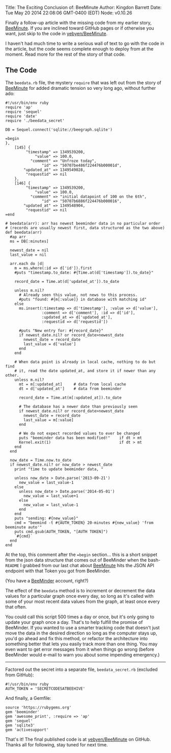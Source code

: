 Title: The Exciting Conclusion of: BeeMinute
Author: Kingdon Barrett
Date: Tue May  20 2014 22:08:06 GMT-0400 (EDT)
Node: v0.10.26

Finally a follow-up article with the missing code from my earlier story,
[BeeMinute][].  If you are inclined toward GitHub pages or if otherwise you
want, just skip to the code in [yebyen/BeeMinute][].

I haven't had much time to write a serious wall of text to go with the code in
the article, but the code seems complete enough to deploy from at the moment.
Read more for the rest of the story of that code.

## The Code

The `beedata.rb` file, the mystery `require` that was left out from the story
of [BeeMinute][] for added dramatic tension so very long ago, without further
ado:

    #!/usr/bin/env ruby
    require 'ap'
    require 'sequel'
    require 'date'
    require './beedata_secret'

    DB = Sequel.connect('sqlite://beegraph.sqlite')

    =begin
    },
        [145] {
             "timestamp" => 1349539200,
                 "value" => 100.0,
               "comment" => "Unfroze today",
                    "id" => "50707be486f224476b00001d",
            "updated_at" => 1349549028,
             "requestid" => nil
        },
        [146] {
             "timestamp" => 1349539200,
                 "value" => 100.0,
               "comment" => "initial datapoint of 100 on the 6th",
                    "id" => "50707b6886f224476b000016",
            "updated_at" => 1349548904,
             "requestid" => nil
    =end

    # beedata(arr): arr has newest beeminder data in no particular order
    # (records are usually newest first, data structured as the two above)
    def beedata(arr)
      #ap arr
      ms = DB[:minutes]

      newest_date = nil
      last_value = nil

      arr.each do |d|
        m = ms.where(:id => d['id']).first
        #puts "timestamp.to_date: #{Time.at(d['timestamp']).to_date}"

        record_date = Time.at(d['updated_at']).to_date

        unless m.nil?
          # Already seen this value, not news to this process.
          #puts "found: #{m[:value]} in database with matching id"
        else
          ms.insert(:timestamp => d['timestamp'], :value => d['value'],
                    :comment => d['comment'], :id => d['id'],
                    :updated_at => d['updated_at'],
                    :requestid => d['requestid'])

          #puts "New entry for: #{record_date}"
          if newest_date.nil? or record_date>newest_date
            newest_date = record_date
            last_value = d['value']
          end
        end

        # When data point is already in local cache, nothing to do but find
        # it, read the date updated_at, and store it if newer than any other.
        unless m.nil?
          mt = m[:updated_at]     # data from local cache
          dt = d['updated_at']    # data from beeminder

          record_date = Time.at(m[:updated_at]).to_date

          # The database has a newer date than previously seen
          if newest_date.nil? or record_date>newest_date
            newest_date = record_date
            last_value = m[:value]
          end

          # We do not expect recorded values to ever be changed
          puts "beeminder data has been modified!"    if dt > mt
          Kernel.exit(1)                              if dt > mt
        end
      end

      now_date = Time.now.to_date
      if newest_date.nil? or now_date > newest_date
        print "time to update beeminder data, "

        unless now_date > Date.parse('2013-09-21')
          new_value = last_value-1
        else
          unless now_date > Date.parse('2014-05-01')
            new_value = last_value+1
          else
            new_value = last_value-1
          end
        end
        puts "sending: #{new_value}"
        cmd = "beemind -t #{AUTH_TOKEN} 20-minutes #{new_value} 'from beeminute auto'"
        puts cmd.gsub(AUTH_TOKEN, "[AUTH TOKEN]")
        `#{cmd}`
      end
    end

At the top, this comment after the `=begin` section... this is a short snippet
from the json data structure that comes out of BeeMinder when the bash-`README`
I grabbed from our last chat about [BeeMinute][] hits the JSON API endpoint
with that Token you got from BeeMinder.

(You have a [BeeMinder][] account, right?)

The effect of the `beedata` method is to increment or decrement the data values
for a particular graph once every day, so long as it's called with some of your
most recent data values from the graph, at least once every that often.

You could call this script 500 times a day or once, but it's only going to
update your graph once a day.  That's to help fulfill the promise of BeeMinder.
If you wanted to use a smarter tracking code that doesn't just move the data in
the desired direction so long as the computer stays up, you'd go ahead and fix
this method, or refactor the architecture into something better that lets you
easily track more than one thing.  You may even want to get error messages from
it when things go wrong (before BeeMinder would e-mail to warn you about some
impending emergency.)

---

Factored out the secret into a separate file, `beedata_secret.rb` (excluded
from GitHub):

    #!/usr/bin/env ruby
    AUTH_TOKEN = 'SECRETCODESATBEEHIVE'

And finally, a Gemfile:

    source 'https://rubygems.org'
    gem 'beeminder'
    gem 'awesome_print', :require => 'ap'
    gem 'sequel'
    gem 'sqlite3'
    gem 'activesupport'

That's it!  The final published code is at [yebyen/BeeMinute][] on GitHub.
Thanks all for following, stay tuned for next time.

[BeeMinute]: /beeminute-20-minutes-code
[yebyen/BeeMinute]: //github.com/yebyen/BeeMinute
[BeeMinder]: //www.beeminder.com
